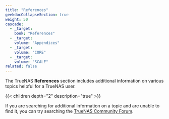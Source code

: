 ```yaml
---
title: "References"
geekdocCollapseSection: true
weight: 50
cascade:
  - _target:
    book: "References"
  - _target:
    volume: "Appendices"
  - _target:
    volume: "CORE"
  - _target:
    volume: "SCALE"
related: false
---
```


The TrueNAS **References** section includes additional information on various topics helpful for a TrueNAS user.

{{< children depth="2" description="true" >}}

If you are searching for additional information on a topic and are unable to find it, you can try searching the [TrueNAS Community Forum](https://www.truenas.com/community/).
